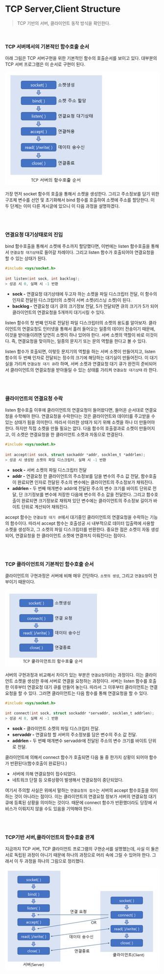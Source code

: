 # TCP Server,Client Structure

> TCP 기반의 서버, 클라이언트 동작 방식을 확인한다.

<br>

### TCP 서버에서의 기본적인 함수호출 순서

아래 그림은 TCP 서버구현을 위한 기본적인 함수의 호출순서를 보이고 있다. 대부분의 TCP 서버 프로그램은 이 순서로 구현이 된다.

![1](../img/Network_Programming/TCP_Server,Client_Structure/1.PNG)

가장 먼저 socket 함수의 호출을 통해서 소켓을 생성한다. 그리고 주소정보를 담기 위한 구조체 변수를 선언 및 초기화해서 bind 함수를 호출하여 소켓에 주소를 할당한다. 이 두 단계는 이미 다른 게시글에 있으니 이 다음 과정을 설명하겠다.

<br>

<br>

### 연결요청 대기상태로의 진입

bind 함수호출을 통해서 소켓에 주소까지 할당했다면, 이번에는 listen 함수호출을 통해서 `연결요청 대기상태`로 들어갈 차례이다. 그리고 listen 함수가 호출되어야 연결요청을 할 수 있는 상태가 된다.

```c
#include <sys/socket.h>

int listen(int sock, int backlog);
> 성공 시 0, 실패 시 -1 반환
```

* **sock -** 연결요청 대기상태에 두고자 하는 소켓을 파일 디스크립터 전달, 이 함수의 인자로 전달된 디스크립터의 소켓이 서버 소켓(리스닝 소켓)이 된다.
* **backlog -** 연결요청 대기 큐의 크기정보 전달, 5가 전달되면 큐의 크기가 5가 되어 클라이언트의 연결요청을 5개까지 대기시킬 수 있다.

listen 함수의 첫 번째 인자로 전달된 파일 디스크립터의 소켓의 용도를 알아보자. 클라이언트의 연결요청도 인터넷을 통해서 흘러 들어오는 일종의 데이터 전송이기 때문에, 이것을 받아들이려면 당연히 소켓이 하나 있어야 한다. 서버 소켓의 역할이 바로 이것이다. 즉, 연결요청을 맞이하는, 일종의 문지기 또는 문의 역할을 한다고 볼 수 있다. 

listen 함수가 호출되면, 이렇듯 문지기의 역할을 하는 서버 소켓이 만들어지고, listen 함수의 두 번째 인자로 전달되는 정수의 크기에 해당하는 대기실이 만들어진다. 이 대기실을 가리켜 `연결요청 대기 큐`라 하며, 서버 소켓과 연결요청 대기 큐가 완전히 준비되어서 클라이언트의 연결요청을 받아들일 수 있는 상태를 가리켜 `연결요청 대기상태` 라 한다.

<br>

<br>

### 클라이언트의 연결요청 수락

listen 함수호출 이후에 클라이언트의 연결요청이 들어왔다면, 들어온 순서대로 연결요청을 수학해야 한다. 연결요청을 수락한다는 것은 클라이언트와 데이터를 주고받을 수 있는 상태가 됨을 의미한다. 따라서 이러한 상태가 되기 위해 소켓을 하나 더 만들어야 한다. 하지만 직접 소켓을 만들 필요는 없다. 다음 함수의 호출결과로 소켓이 만들어지고, 이 소켓은 연결요청을 한 클라이언트 소켓과 자동으로 연결된다.

```c
#include <sys/socket.h>

int accept(int sock, struct sockaddr *addr, socklen_t *addrlen);
> 성공 시 생성된 소켓의 파일 디스크립터, 실패 시 -1 반환
```

* **sock -** 서버 소켓의 파일 디스크립터 전달
* **addr -** 연결요청 한 클라이언트의 주소정보를 담을 변수의 주소 값 전달, 함수호출이 완료되면 인자로 전달된 주소의 변수에는 클라이언트의 주소정보가 채워진다.
* **addrlen -** 두 번째 매개변수 addr에 전달된 주소의 변수 크기를 바이트 단위로 전달, 단 크기정보를 변수에 저장한 다음에 변수의 주소 값을 전달한다. 그리고 함수호출이 완료되면 크기정보로 채워져 있던 변수에는 클라이언트의 주소정보 길이가 바이트 단위로 계산되어 채워진다.

accept 함수는 `연결요청 대기 큐`에서 대기중인 클라이언트의 연결요청을 수락하는 기능의 함수이다. 따라서 accept 함수는 호출성공 시 내부적으로 데이터 입출력에 사용할 소켓을 생성하고, 그 소켓의 파일 디스크립터를 반환한다. 중요한 점은 소켓이 자동 생성되어, 연결요청을 한 클라이언트 소켓에 연결까지 이뤄진다는 점이다. 

<br>

<br>

### TCP 클라이언트의 기본적인 함수호출 순서

클라이언트의 구현과정은 서버에 비해 매우 간단하다. `소켓의 생성`, 그리고 `연결요청`이 전부이기 때문이다.

![2](../img/Network_Programming/TCP_Server,Client_Structure/2.PNG)

서버의 구현과정과 비교해서 차이가 있는 부분은 `연결요청`이라는 과정이다. 이는 클라이언트 소켓을 생성한 후에 서버로 연결을 요청하는 과정이다. 서버는 listen 함수를 호출한 이후부터 연결요청 대기 큐를 만들어 놓는다. 따라서 그 이후부터 클라이언트는 연결요청을 할 수 있다. 그러면 클라이언트는 다음 함수를 통해 연결요청을 할 수 있다.

```c
#include <sys/socket.h>

int connect(int sock, struct sockaddr *servaddr, socklen_t addrlen);
> 성공 시 0, 실패 시 -1 반환
```

* **sock -** 클라이언트 소켓의 파일 디스크립터 전달.
* **servaddr -** 연결요청 할 서버의 주소정보를 담은 변수의 주소 값 전달.
* **addrlen -** 두 번째 매개변수 servaddr에 전달된 주소의 변수 크기를 바이트 단위로 전달.

클라이언트에 의해서 connect 함수가 호출되면 다음 둘 중 한가지 상황이 되어야 함수가 반환된다(함수호출이 완료된다.)

* 서버에 의해 연결요청이 접수되었다.
* 네트워크 단절 등 오류상황이 발생해서 연결요청이 중단되었다.

여기서 주의할 사실은 위에서 말하는 `연결요청의 접수`는 서버의 accept 함수호출을 의미하는 것이 아니라는 점이다. 이는 클라이언트의 연결요청 정보가 서버의 연결요청 대기 큐에 등록된 상황을 의미하는 것이다. 때문에 connect 함수가 반환했더라도 당장에 서비스가 이뤄지지 않을 수도 있음을 기억해야 한다.

<br>

<br>

### TCP기반 서버,클라이언트의 함수호출 관계

지금까지 TCP 서버, TCP 클라이언트 프로그램의 구현순서를 설명했는데, 사실 이 둘은 서로 독립된 과정이 아니기 때문에 하나의 과정으로 머리 속에 그릴 수 있어야 한다. 그래서 이 두 과정을 하나의 그림으로 정리했다.

![3](../img/Network_Programming/TCP_Server,Client_Structure/3.PNG)


